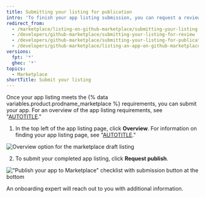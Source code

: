 ```yaml
---
title: Submitting your listing for publication
intro: 'To finish your app listing submission, you can request a review by an onboarding expert.'
redirect_from:
  - /marketplace/listing-on-github-marketplace/submitting-your-listing-for-review
  - /developers/github-marketplace/submitting-your-listing-for-review
  - /developers/github-marketplace/submitting-your-listing-for-publication
  - /developers/github-marketplace/listing-an-app-on-github-marketplace/submitting-your-listing-for-publication
versions:
  fpt: '*'
  ghec: '*'
topics:
  - Marketplace
shortTitle: Submit your listing
---
```

Once your app listing meets the {% data variables.product.prodname_marketplace %} requirements, you can submit your app. For an overview of the app listing requirements, see "[AUTOTITLE](/apps/publishing-apps-to-github-marketplace/creating-apps-for-github-marketplace/requirements-for-listing-an-app)."

1. In the top left of the app listing page, click **Overview**. For information on finding your app listing page, see "[AUTOTITLE](/apps/publishing-apps-to-github-marketplace/listing-an-app-on-github-marketplace/drafting-a-listing-for-your-app)."

  ![Overview option for the marketplace draft listing](/assets/images/marketplace/edit-marketplace-listing-overview.png)

2. To submit your completed app listing, click **Request publish**.

  !["Publish your app to Marketplace" checklist with submission button at the bottom](/assets/images/marketplace/publish-your-app-checklist-and-submission.png)

An onboarding expert will reach out to you with additional information.
